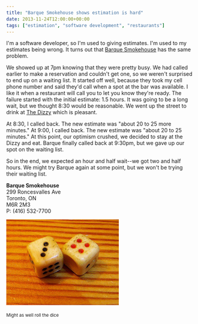 ```yaml
---
title: "Barque Smokehouse shows estimation is hard"
date: 2013-11-24T12:00:00+00:00
tags: ["estimation", "software development", "restaurants"]
---
```


I'm a software developer, so I'm used to giving estimates. I'm used to my estimates being wrong. It turns out that [Barque Smokehouse](http://barque.ca) has the same problem.

We showed up at 7pm knowing that they were pretty busy. We had called earlier to make a reservation and couldn't get one, so we weren't surprised to end up on a waiting list. It started off well, because they took my cell phone number and said they'd call when a spot at the bar was available. I like it when a restaurant will call you to let you know they're ready. The failure started with the initial estimate: 1.5 hours. It was going to be a long wait, but we thought 8:30 would be reasonable. We went up the street to drink at [The Dizzy](http://thedizzy.ca) which is pleasant.

At 8:30, I called back. The new estimate was "about 20 to 25 more minutes." At 9:00, I called back. The new estimate was "about 20 to 25 minutes." At this point, our optimism crushed, we decided to stay at the Dizzy and eat. Barque finally called back at 9:30pm, but we gave up our spot on the waiting list.

So in the end, we expected an hour and half wait--we got two and half hours. We might try Barque again at some point, but we won't be trying their waiting list.

**Barque Smokehouse**  
299 Roncesvalles Ave  
Toronto, ON  
M6R 2M3  
P: (416) 532-7700

![Dice](/img/4319839458_f275907f7b-300x228.jpg)

<small>Might as well roll the dice</small> 